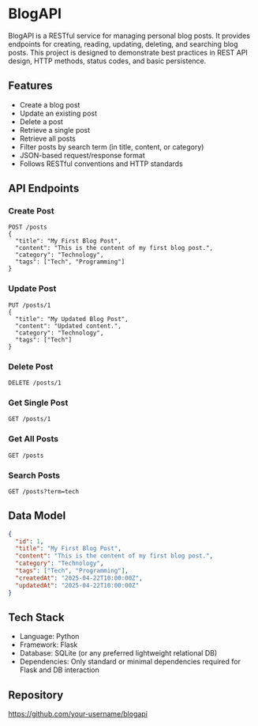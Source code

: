 # BlogAPI

BlogAPI is a RESTful service for managing personal blog posts. It provides endpoints for creating, reading, updating, deleting, and searching blog posts. This project is designed to demonstrate best practices in REST API design, HTTP methods, status codes, and basic persistence.

## Features

- Create a blog post
- Update an existing post
- Delete a post
- Retrieve a single post
- Retrieve all posts
- Filter posts by search term (in title, content, or category)
- JSON-based request/response format
- Follows RESTful conventions and HTTP standards

## API Endpoints

### Create Post

```
POST /posts
{
  "title": "My First Blog Post",
  "content": "This is the content of my first blog post.",
  "category": "Technology",
  "tags": ["Tech", "Programming"]
}
```

### Update Post

```
PUT /posts/1
{
  "title": "My Updated Blog Post",
  "content": "Updated content.",
  "category": "Technology",
  "tags": ["Tech"]
}
```

### Delete Post

```
DELETE /posts/1
```

### Get Single Post

```
GET /posts/1
```

### Get All Posts

```
GET /posts
```

### Search Posts

```
GET /posts?term=tech
```

## Data Model

```json
{
  "id": 1,
  "title": "My First Blog Post",
  "content": "This is the content of my first blog post.",
  "category": "Technology",
  "tags": ["Tech", "Programming"],
  "createdAt": "2025-04-22T10:00:00Z",
  "updatedAt": "2025-04-22T10:00:00Z"
}
```

## Tech Stack

- Language: Python
- Framework: Flask
- Database: SQLite (or any preferred lightweight relational DB)
- Dependencies: Only standard or minimal dependencies required for Flask and DB interaction

## Repository

https://github.com/your-username/blogapi
